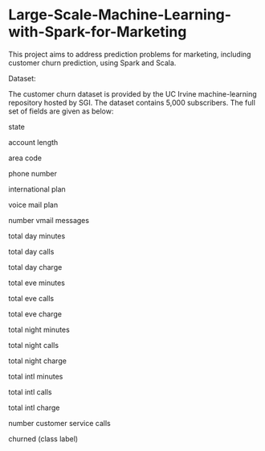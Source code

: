 # Large-Scale-Machine-Learning-with-Spark-for-Marketing
This project aims to address prediction problems for marketing, including customer churn prediction, using Spark and Scala.

Dataset:


The customer churn dataset is provided by the UC Irvine machine-learning repository hosted by SGI. The dataset contains 5,000 subscribers. The full set of fields are given as below:

state

account length

area code

phone number

international plan

voice mail plan

number vmail messages

total day minutes

total day calls

total day charge

total eve minutes

total eve calls

total eve charge

total night minutes

total night calls

total night charge

total intl minutes

total intl calls

total intl charge

number customer service calls

churned (class label)
